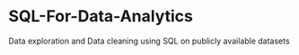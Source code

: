 # SQL-For-Data-Analytics
Data exploration and Data cleaning using SQL on publicly available datasets
